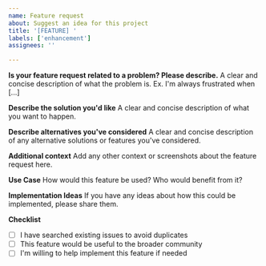 ```yaml
---
name: Feature request
about: Suggest an idea for this project
title: '[FEATURE] '
labels: ['enhancement']
assignees: ''

---
```


**Is your feature request related to a problem? Please describe.**
A clear and concise description of what the problem is. Ex. I'm always frustrated when [...]

**Describe the solution you'd like**
A clear and concise description of what you want to happen.

**Describe alternatives you've considered**
A clear and concise description of any alternative solutions or features you've considered.

**Additional context**
Add any other context or screenshots about the feature request here.

**Use Case**
How would this feature be used? Who would benefit from it?

**Implementation Ideas**
If you have any ideas about how this could be implemented, please share them.

**Checklist**
- [ ] I have searched existing issues to avoid duplicates
- [ ] This feature would be useful to the broader community
- [ ] I'm willing to help implement this feature if needed 